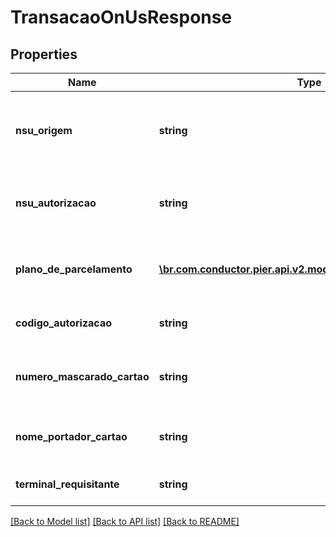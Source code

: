 # TransacaoOnUsResponse

## Properties
Name | Type | Description | Notes
------------ | ------------- | ------------- | -------------
**nsu_origem** | **string** | N\u00FAmero Sequencial \u00DAnico que identifica a transa\u00E7\u00E3o no sistema que a originou. | [optional] 
**nsu_autorizacao** | **string** | N\u00FAmero Sequencial \u00DAnico gerado pelo Autorizador a cada Transa\u00E7\u00E3o. | [optional] 
**plano_de_parcelamento** | [**\br.com.conductor.pier.api.v2.model\MapOfstringAndstring[]**](MapOfstringAndstring.md) | Descri\u00E7\u00E3o do Plano de Parcelamento atribu\u00EDdo a Transa\u00E7\u00E3o. | [optional] 
**codigo_autorizacao** | **string** | C\u00F3digo de Autoriza\u00E7\u00E3o gerado pelo Autorizador. | [optional] 
**numero_mascarado_cartao** | **string** | N\u00FAmero do Cart\u00E3o que originou a transa\u00E7\u00E3o em formato mascarado. | [optional] 
**nome_portador_cartao** | **string** | Nome do Portador do Cart\u00E3o que originou a transa\u00E7\u00E3o. | [optional] 
**terminal_requisitante** | **string** | Apresenta a identifica\u00E7\u00E3o do terminal requisitante | 

[[Back to Model list]](../README.md#documentation-for-models) [[Back to API list]](../README.md#documentation-for-api-endpoints) [[Back to README]](../README.md)


